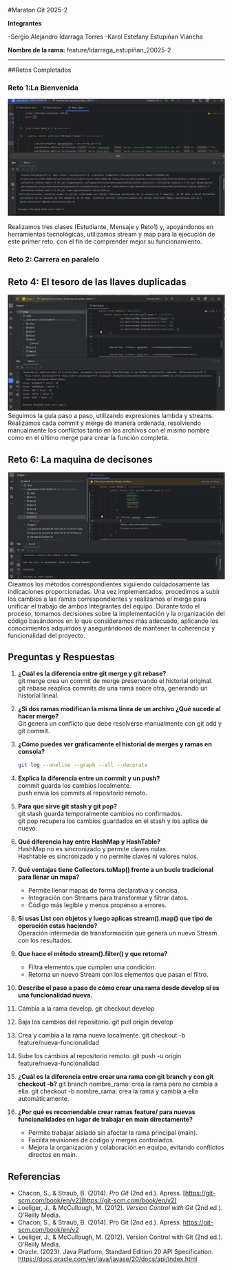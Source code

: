 #Maraton Git 2025-2

**Integrantes**

-Sergio Alejandro Idarraga Torres
-Karol Estefany Estupiñan Viancha

**Nombre de la rama:** feature/Idarraga_estupiñan_20025-2

---
##Retos Completados

### Reto 1:La Bienvenida
![alt text](<Captura de pantalla de 2025-08-17 12-14-07-1.png>)

Realizamos tres clases (Estudiante, Mensaje y Reto1) y, apoyándonos en herramientas tecnológicas, utilizamos stream y map para la ejecución de este primer reto, con el fin de comprender mejor su funcionamiento.

### Reto 2:  Carrera en paralelo



## Reto 4: El tesoro de las llaves duplicadas
![alt text](<Captura de pantalla de 2025-08-21 00-30-44.png>)
Seguimos la guía paso a paso, utilizando expresiones lambda y streams. Realizamos cada commit y merge de manera ordenada, resolviendo manualmente los conflictos tanto en los archivos con el mismo nombre como en el último merge para crear la función completa.

## Reto 6: La maquina de decisones
![alt text](<Captura de pantalla de 2025-08-21 20-16-17.png>)
Creamos los métodos correspondientes siguiendo cuidadosamente las indicaciones proporcionadas. Una vez implementados, procedimos a subir los cambios a las ramas correspondientes y realizamos el merge para unificar el trabajo de ambos integrantes del equipo. Durante todo el proceso, tomamos decisiones sobre la implementación y la organización del código basándonos en lo que consideramos más adecuado, aplicando los conocimientos adquiridos y asegurándonos de mantener la coherencia y funcionalidad del proyecto.

## Preguntas y Respuestas

1. **¿Cuál es la diferencia entre git merge y git rebase?**  
    git merge crea un commit de merge preservando el historial original.  
    git rebase reaplica commits de una rama sobre otra, generando un historial lineal.  

2. **¿Si dos ramas modifican la misma línea de un archivo ¿Qué sucede al hacer merge?**  
    Git genera un conflicto que debe resolverse manualmente con git add y git commit.  

3. **¿Cómo puedes ver gráficamente el historial de merges y ramas en consola?**    
     ```bash
     git log --oneline --graph --all --decorate
     ```  

4. **Explica la diferencia entre un commit y un push?**  
    commit guarda los cambios localmente.  
    push envía los commits al repositorio remoto.  

5. **Para que sirve git stash y git pop?**  
    git stash guarda temporalmente cambios no confirmados.  
    git pop recupera los cambios guardados en el stash y los aplica de nuevo.

6. **Qué diferencia hay entre HashMap y HashTable?**  
    HashMap no es sincronizado y permite claves nulas.  
    Hashtable es sincronizado y no permite claves ni valores nulos.  

7. **Qué ventajas tiene Collectors.toMap() frente a un bucle tradicional para llenar un mapa?**  
   - Permite llenar mapas de forma declarativa y concisa.  
   - Integración con Streams para transformar y filtrar datos.  
   - Código más legible y menos propenso a errores.  

8. **Si usas List con objetos y luego aplicas stream().map() que tipo de operación estas haciendo?**  
    Operación intermedia de transformación que genera un nuevo Stream con los resultados.  

9. **Que hace el método stream().filter() y que retorna?**  
   - Filtra elementos que cumplen una condición.  
   - Retorna un nuevo Stream con los elementos que pasan el filtro.  

10. **Describe el paso a paso de cómo crear una rama desde develop si es una funcionalidad nueva.**  

   1. Cambia a la rama develop.
   git checkout develop
   2. Baja los cambios del repositorio.
   git pull origin develop
   3. Crea y cambia a la rama nueva localmente.
   git checkout -b feature/nueva-funcionalidad
   4. Sube los cambios al repositorio remoto.
   git push -u origin feature/nueva-funcionalidad

11. **¿Cuál es la diferencia entre crear una rama con git branch y con git checkout -b?**
    git branch nombre_rama: crea la rama pero no cambia a ella.
    git checkout -b nombre_rama: crea la rama y cambia a ella automáticamente.

12. **¿Por qué es recomendable crear ramas feature/ para nuevas funcionalidades en lugar de trabajar en main directamente?**
    - Permite trabajar aislado sin afectar la rama principal (main).
    - Facilita revisiones de código y merges controlados.
    - Mejora la organización y colaboración en equipo, evitando conflictos directos en main.


## Referencias

- Chacon, S., & Straub, B. (2014). *Pro Git* (2nd ed.). Apress. [https://git-scm.com/book/en/v2](https://git-scm.com/book/en/v2)  
- Loeliger, J., & McCullough, M. (2012). *Version Control with Git* (2nd ed.). O’Reilly Media.
- Chacon, S., & Straub, B. (2014). Pro Git (2nd ed.). Apress. https://git-scm.com/book/en/v2
- Loeliger, J., & McCullough, M. (2012). Version Control with Git (2nd ed.). O’Reilly Media.
- Oracle. (2023). Java Platform, Standard Edition 20 API Specification. https://docs.oracle.com/en/java/javase/20/docs/api/index.html


